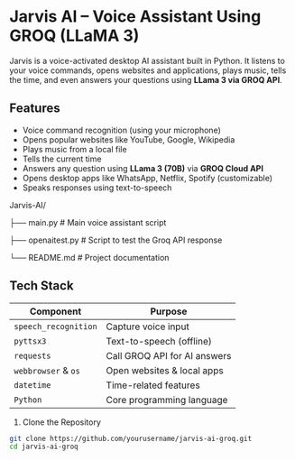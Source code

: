 # Jarvis AI – Voice Assistant Using GROQ (LLaMA 3)

Jarvis is a voice-activated desktop AI assistant built in Python.
It listens to your voice commands, opens websites and applications, plays music, tells the time, and even answers your questions using **LLama 3 via GROQ API**.

##  Features

- Voice command recognition (using your microphone)
- Opens popular websites like YouTube, Google, Wikipedia
- Plays music from a local file
- Tells the current time
- Answers any question using **LLama 3 (70B)** via **GROQ Cloud API**
- Opens desktop apps like WhatsApp, Netflix, Spotify (customizable)
- Speaks responses using text-to-speech

Jarvis-AI/

├── main.py # Main voice assistant script

├── openaitest.py # Script to test the Groq API response

└── README.md # Project documentation

## Tech Stack

| Component | Purpose |
|----------|---------|
| `speech_recognition` | Capture voice input |
| `pyttsx3` | Text-to-speech (offline) |
| `requests` | Call GROQ API for AI answers |
| `webbrowser` & `os` | Open websites & local apps |
| `datetime` | Time-related features |
| `Python` | Core programming language |


1. Clone the Repository

```bash
git clone https://github.com/yourusername/jarvis-ai-groq.git
cd jarvis-ai-groq   


